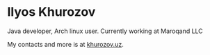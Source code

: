 # Ilyos Khurozov

Java developer, Arch linux user. Currently working at Maroqand LLC

My contacts and more is at [khurozov.uz](https://khurozov.uz).
